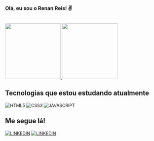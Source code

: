 ### Olá, eu sou o Renan Reis! ✌️
<br/>

<div>
    <a href="https://github.com/renanreisdev/" stytle="display: flex">
        <img height="180em" src="https://github-readme-stats.vercel.app/api?username=renanreisdev&show_icons=true&theme=dracula" />
        <img height="180em" src="https://github-readme-stats.vercel.app/api/top-langs/?username=renanreisdev&layout=compact&langs_count=4&theme=dracula" />
    </a>
</div>

## Tecnologias que estou estudando atualmente

<div style="display: inline-block">
    <img align="center" alt="HTML5" src="https://img.shields.io/badge/HTML5-E34F26?style=for-the-badge&logo=html5&logoColor=white" />
    <img align="center" alt="CSS3" src="https://img.shields.io/badge/CSS3-1572B6?style=for-the-badge&logo=css3&logoColor=white" />
    <img align="center" alt="JAVASCRIPT" src="https://img.shields.io/badge/JavaScript-323330?style=for-the-badge&logo=javascript&logoColor=F7DF1E" />
</div>

<br/>

## Me segue lá!
<div style="display: inline-block">
    <a href="https://www.linkedin.com/in/renan-reis-716491105/" target="_blank"><img align="center" alt="LINKEDIN" src="https://img.shields.io/badge/LinkedIn-0077B5?style=for-the-badge&logo=linkedin&logoColor=white" /></a>
    <a href="https://www.instagram.com/" target="_blank"><img align="center" alt="LINKEDIN" src="https://img.shields.io/badge/Instagram-E4405F?style=for-the-badge&logo=instagram&logoColor=white" /></a>
</div>

